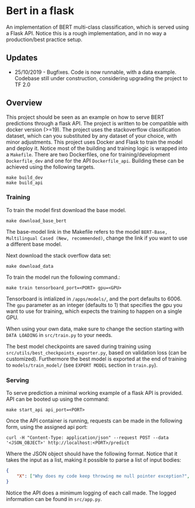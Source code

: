 # Bert in a flask
An implementation of BERT multi-class classification, which is served using a Flask API. Notice this is a rough implementation, and in no way a production/best practice setup. 
## Updates
* 25/10/2019 - Bugfixes. Code is now runnable, with a data example. Codebase still under construction, considering upgrading the project to TF 2.0
## Overview
This project should be seen as an example on how to serve BERT predictions through a flask API. The project is written to be compatible with docker version (>=19). The project uses the stackoverflow classification dataset, which can you substituted by any dataset of your choice, with minor adjustments. 
This project uses Docker and Flask to train the model and deploy it. Notice most of the building and training logic is wrapped into a `Makefile`. There are two Dockerfiles, one for training/development `Dockerfile_dev` and one for the API `Dockerfile_api`. Building these can be achieved using the following targets.
```Make
make build_dev
make build_api
```
### Training
To train the model first download the base model.
```
make download_base_bert
``` 
The base-model link in the Makefile refers to the model `BERT-Base, Multilingual Cased (New, recommended)`, change the link if you want to use a different base model. 

Next download the stack overflow data set:
```
make download_data
```
To train the model run the following command.:
```
make train tensorboard_port=<PORT> gpu=<GPU>
```
Tensorboard is intialized in `/apps/models/`, and the port defaults to 6006. The `gpu` parameter as an integer (defaults to 1) that specifies the gpu you want to use for training, which expects the training to happen on a single GPU.

When using your own data, make sure to change the section starting with `DATA LOADING` in `src/train.py` to your needs. 

The best model checkpoints are saved during training using `src/utils/best_checkpoints_exporter.py`, based on validation loss (can be customized). Furthermore the best model is exported at the end of training to `models/train_model/` (see `EXPORT MODEL` section in `train.py`).
### Serving
To serve prediction a minimal working example of a flask API is provided. API can be booted up using the command:
```
make start_api api_port=<PORT>
```
Once the API container is running, requests can be made in the following form, using the assigned api port:
```
curl -H "Content-Type: application/json" --request POST --data '<JSON_OBJECT>' http://localhost:<PORT>/predict
```
Where the JSON object should have the following format. Notice that it takes the input as a list, making it possible to parse a list of input bodies:
```json
{
    "X": ["Why does my code keep throwing me null pointer exception?", "I wrote a loop that i cannot exit, what am I doing wrong?"],
}
```
Notice the API does a minimum logging of each call made. The logged information can be found in `src/app.py`.
